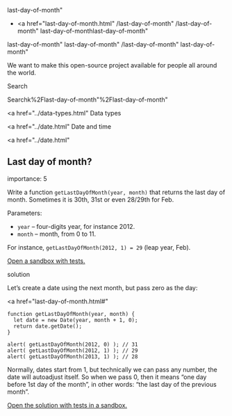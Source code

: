 last-day-of-month"

-   <a href="last-day-of-month.html"
    /last-day-of-month"
    /last-day-of-month"
    last-day-of-monthlast-day-of-month"

<!-- -->

last-day-of-month"
last-day-of-month"
/last-day-of-month"
last-day-of-month"

We want to make this open-source project available for people all around the world.

Search

Searchk%2Flast-day-of-month"%2Flast-day-of-month" </a>

<a href="../data-types.html" Data types</span></a>

<a href="../date.html" Date and time</span></a>

<a href="../date.html"

## Last day of month?

<span class="task__importance" title="How important is the task, from 1 to 5">importance: 5</span>

Write a function `getLastDayOfMonth(year, month)` that returns the last day of month. Sometimes it is 30th, 31st or even 28/29th for Feb.

Parameters:

-   `year` – four-digits year, for instance 2012.
-   `month` – month, from 0 to 11.

For instance, `getLastDayOfMonth(2012, 1) = 29` (leap year, Feb).

[Open a sandbox with tests.](https://plnkr.co/edit/V3dNLDkdoiLzIfS3?p=preview)

solution

Let’s create a date using the next month, but pass zero as the day:

<a href="last-day-of-month.html#"
<a href="last-day-of-month.html#" class="toolbar__button toolbar__button_edit" title="open in sandbox"></a>

    function getLastDayOfMonth(year, month) {
      let date = new Date(year, month + 1, 0);
      return date.getDate();
    }

    alert( getLastDayOfMonth(2012, 0) ); // 31
    alert( getLastDayOfMonth(2012, 1) ); // 29
    alert( getLastDayOfMonth(2013, 1) ); // 28

Normally, dates start from 1, but technically we can pass any number, the date will autoadjust itself. So when we pass 0, then it means “one day before 1st day of the month”, in other words: “the last day of the previous month”.

[Open the solution with tests in a sandbox.](https://plnkr.co/edit/g51svTU2CLxnXQ6k?p=preview)
